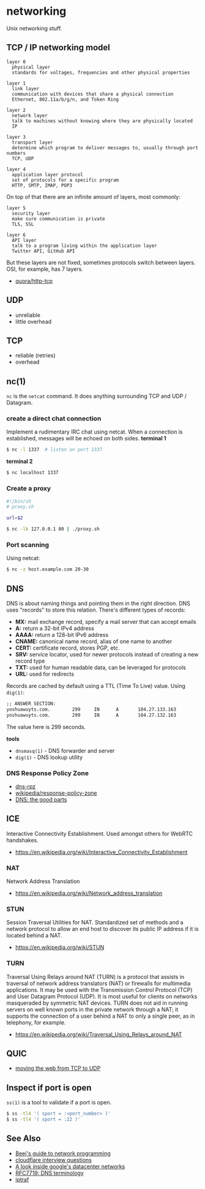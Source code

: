 # networking
Unix networking stuff.

## TCP / IP networking model
```
layer 0
  physical layer
  standards for voltages, frequencies and other physical properties

layer 1
  link layer
  communication with devices that share a physical connection
  Ethernet, 802.11a/b/g/n, and Token Ring

layer 2
  network layer
  talk to machines without knowing where they are physically located
  IP

layer 3
  transport layer
  determine which program to deliver messages to, usually through port numbers
  TCP, UDP

layer 4
  application layer protocol
  set of protocols for a specific program
  HTTP, SMTP, IMAP, POP3
```

On top of that there are an infinite amount of layers, most commonly:
```
layer 5
  security layer
  make sure communication is private
  TLS, SSL

layer 6
  API layer
  talk to a program living within the application layer
  Twitter API, GitHub API
```

But these layers are not fixed, sometimes protocols switch between layers. OSI,
for example, has 7 layers.

- [quora/http-tcp](http://www.quora.com/What-is-the-difference-between-HTTP-protocol-and-TCP-protocol)

## UDP
- unreliable
- little overhead

## TCP
- reliable (retries)
- overhead

## nc(1)
`nc` is the `netcat` command. It does anything surrounding TCP and UDP /
Datagram.

### create a direct chat connection
Implement a rudimentary IRC chat using netcat. When a connection is
established, messages will be echoed on both sides.
__terminal 1__
```sh
$ nc -l 1337  # listen on port 1337
```
__terminal 2__
```sh
$ nc localhost 1337
```

### Create a proxy
```sh
#!/bin/sh
# proxy.sh

url=$2
```
```sh
$ nc -lk 127.0.0.1 80 | ./proxy.sh
```

### Port scanning
Using netcat:
```sh
$ nc -z host.example.com 20-30
```

## DNS
DNS is about naming things and pointing them in the right direction. DNS uses
"records" to store this relation. There's different types of records:
- __MX:__ mail exchange record, specify a mail server that can accept emails
- __A:__ return a 32-bit IPv4 address
- __AAAA:__ return a 128-bit IPv6 address
- __CNAME:__ canonical name record, alias of one name to another
- __CERT:__ certificate record, stores PGP, etc.
- __SRV:__ service locator, used for newer protocols instead of creating a new
  record type
- __TXT:__ used for human readable data, can be leveraged for protocols
- __URL:__ used for redirects

Records are cached by default using a TTL (Time To Live) value. Using `dig(1)`:
```txt
;; ANSWER SECTION:
yoshuawuyts.com.        299     IN      A       104.27.133.163
yoshuawuyts.com.        299     IN      A       104.27.132.163
```
The value here is 299 seconds.

__tools__
- `dnsmasq(1)` - DNS forwarder and server
- `dig(1)` - DNS lookup utility

### DNS Response Policy Zone
- [dns-rpz](http://www.redpill-linpro.com/sysadvent/2015/12/08/dns-rpz.html)
- [wikipedia/response-policy-zone](https://en.wikipedia.org/wiki/Response_policy_zone)
- [DNS: the good parts](https://www.petekeen.net/dns-the-good-parts)

## ICE
Interactive Connectivity Establishment. Used amongst others for WebRTC
handshakes.
- https://en.wikipedia.org/wiki/Interactive_Connectivity_Establishment

### NAT
Network Address Translation
- https://en.wikipedia.org/wiki/Network_address_translation

### STUN
Session Traversal Utilities for NAT. Standardized set of methods and a network
protocol to allow an end host to discover its public IP address if it is
located behind a NAT.
- https://en.wikipedia.org/wiki/STUN

### TURN
Traversal Using Relays around NAT (TURN) is a protocol that assists in
traversal of network address translators (NAT) or firewalls for multimedia
applications. It may be used with the Transmission Control Protocol (TCP) and
User Datagram Protocol (UDP). It is most useful for clients on networks
masqueraded by symmetric NAT devices. TURN does not aid in running servers on
well known ports in the private network through a NAT; it supports the
connection of a user behind a NAT to only a single peer, as in telephony, for
example.
- https://en.wikipedia.org/wiki/Traversal_Using_Relays_around_NAT

## QUIC
- [moving the web from TCP to UDP](https://ma.ttias.be/googles-quic-protocol-moving-web-tcp-udp/)

## Inspect if port is open
`ss(1)` is a tool to validate if a port is open.
```sh
$ ss -tl4 '( sport = :<port_number> )'
$ ss -tl4 '( sport = :22 )'
```

## See Also
- [Beej's guide to network programming](http://beej.us/guide/bgnet/output/html/singlepage/bgnet.html)
- [cloudflare interview questions](https://blog.cloudflare.com/cloudflare-interview-questions/)
- [A look inside google's datacenter networks](http://googlecloudplatform.blogspot.nl/2015/06/A-Look-Inside-Googles-Data-Center-Networks.html?m=1)
- [RFC7719: DNS terminology](https://tools.ietf.org/html/rfc7719)
- [iptraf](http://iptraf.seul.org/)
